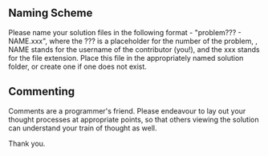 ## Naming Scheme

Please name your solution files in the following format - "problem??? - NAME.xxx", where the ??? is a placeholder for the number of the problem,
, NAME stands for the username of the contributor (you!), and the xxx stands for the file extension. Place this file in the appropriately named
solution folder, or create one if one does not exist.

## Commenting

Comments are a programmer's friend. Please endeavour to lay out your thought processes at appropriate points, so that others viewing the solution
can understand your train of thought as well.

Thank you.
